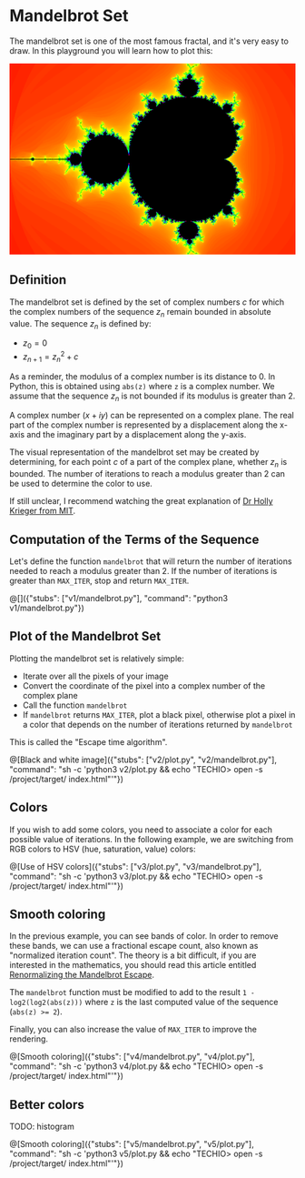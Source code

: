 # Mandelbrot Set

The mandelbrot set is one of the most famous fractal, and it's very easy to draw. In this playground you will learn how to plot this:

![Mandelbrot Set](../cover.png)

## Definition

The mandelbrot set is defined by the set of complex numbers $`c`$ for which the complex numbers of the sequence $`z_n`$ remain bounded in absolute value. The sequence $`z_n`$ is defined by:

- $`z_0 = 0`$
- $`z_{n+1} = z_n^2 + c`$

As a reminder, the modulus of a complex number is its distance to 0. In Python, this is obtained using `abs(z)` where `z` is a complex number. We assume that the sequence $`z_n`$ is not bounded if its modulus is greater than 2.

A complex number ($`x + iy`$) can be represented on a complex plane. The real part of the complex number is represented by a displacement along the x-axis and the imaginary part by a displacement along the y-axis.

The visual representation of the mandelbrot set may be created by determining, for each point $`c`$ of a part of the complex plane, whether $`z_n`$ is bounded. The number of iterations to reach a modulus greater than 2 can be used to determine the color to use.

If still unclear, I recommend watching the great explanation of [Dr Holly Krieger from MIT](https://youtu.be/NGMRB4O922I).

## Computation of the Terms of the Sequence

Let's define the function `mandelbrot` that will return the number of iterations needed to reach a modulus greater than 2. If the number of iterations is greater than `MAX_ITER`, stop and return `MAX_ITER`.

@[]({"stubs": ["v1/mandelbrot.py"], "command": "python3 v1/mandelbrot.py"})

## Plot of the Mandelbrot Set

Plotting the mandelbrot set is relatively simple:

- Iterate over all the pixels of your image
- Convert the coordinate of the pixel into a complex number of the complex plane
- Call the function `mandelbrot`
- If `mandelbrot` returns `MAX_ITER`, plot a black pixel, otherwise plot a pixel in a color that depends on the number of iterations returned by `mandelbrot`

This is called the "Escape time algorithm".

@[Black and white image]({"stubs": ["v2/plot.py", "v2/mandelbrot.py"], "command": "sh -c 'python3 v2/plot.py && echo \"TECHIO> open -s /project/target/ index.html\"'"})

## Colors

If you wish to add some colors, you need to associate a color for each possible value of iterations. In the following example, we are switching from RGB colors to HSV (hue, saturation, value) colors:

@[Use of HSV colors]({"stubs": ["v3/plot.py", "v3/mandelbrot.py"], "command": "sh -c 'python3 v3/plot.py && echo \"TECHIO> open -s /project/target/ index.html\"'"})

## Smooth coloring

In the previous example, you can see bands of color. In order to remove these bands, we can use a fractional escape count, also known as "normalized iteration count". The theory is a bit difficult, if you are interested in the mathematics, you should read this article entitled [Renormalizing the Mandelbrot Escape](http://linas.org/art-gallery/escape/escape.html).

The `mandelbrot` function must be modified to add to the result `1 - log2(log2(abs(z)))` where `z` is the last computed value of the sequence (`abs(z) >= 2`).

Finally, you can also increase the value of `MAX_ITER` to improve the rendering.

@[Smooth coloring]({"stubs": ["v4/mandelbrot.py", "v4/plot.py"], "command": "sh -c 'python3 v4/plot.py && echo \"TECHIO> open -s /project/target/ index.html\"'"})

## Better colors

TODO: histogram

@[Smooth coloring]({"stubs": ["v5/mandelbrot.py", "v5/plot.py"], "command": "sh -c 'python3 v5/plot.py && echo \"TECHIO> open -s /project/target/ index.html\"'"})
